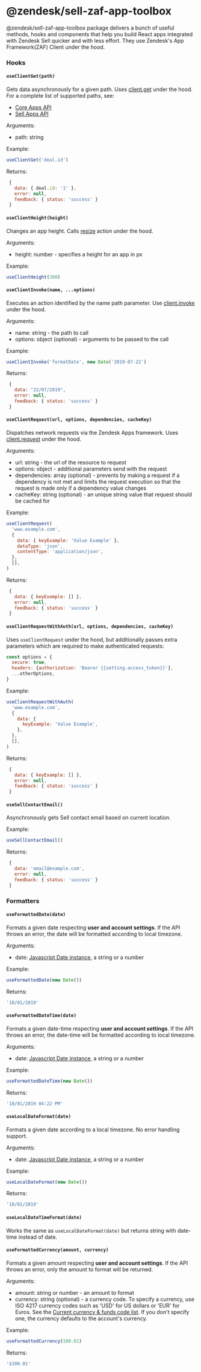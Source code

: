 # @zendesk/sell-zaf-app-toolbox

@zendesk/sell-zaf-app-toolbox package delivers a bunch of useful methods, hooks and components that help you build React apps integrated with Zendesk Sell quicker and with less effort. They use Zendesk's App Framework(ZAF) Client under the hood.

### Hooks

#### `useClientGet(path)`

  Gets data asynchronously for a given path. Uses [client.get](https://developer.zendesk.com/apps/docs/core-api/client_api#client.getpaths) under the hood. For a complete list of supported paths, see:

  - [Core Apps API](https://developer.zendesk.com/apps/docs/core-api/core_api)
  - [Sell Apps API](https://developer.zendesk.com/apps/docs/apps-sell-api/introduction)

  Arguments:

  - path: string

  Example:

  ```javascript
  useClientGet('deal.id')
  ```

  Returns:

  ```javascript
   {
     data: { deal.id: '1' },
     error: null,
     feedback: { status: 'success' }
   }
  ```

#### `useClientHeight(height)`

  Changes an app height. Calls [resize](https://developer.zendesk.com/apps/docs/core-api/core_api#resize) action under the hood.

  Arguments:

  - height: number - specifies a height for an app in px

  Example:

  ```javascript
  useClientHeight(300)
  ```

#### `useClientInvoke(name, ...options)`

  Executes an action identified by the name path parameter.
  Use [client.invoke](https://developer.zendesk.com/apps/docs/core-api/client_api#client.invokename--...args) under the hood.

  Arguments:

  - name: string - the path to call
  - options: object (optional) - arguments to be passed to the call

  Example:

  ```javascript
  useClientInvoke('formatDate', new Date('2019-07-22')
  ```

  Returns:

  ```javascript
   {
     data: "22/07/2019",
     error: null,
     feedback: { status: 'success' }
   }
  ```

#### `useClientRequest(url, options, dependencies, cacheKey)`

  Dispatches network requests via the Zendesk Apps framework.
  Uses [client.request](https://developer.zendesk.com/apps/docs/core-api/client_api#client.requestoptions) under the hood.

  Arguments:

  - url: string - the url of the resource to request
  - options: object - additional parameters send with the request
  - dependencies: array (optional) - prevents by making a request if a dependency is not met
    and limits the request execution so that the request is made only if a dependency value changes
  - cacheKey: string (optional) - an unique string value that request should be cached for

  Example:

  ```javascript
  useClientRequest(
    'www.example.com',
    {
      data: { keyExample: 'Value Example' },
      dataType: 'json',
      contentType: 'application/json',
    },
    [],
  )
  ```

  Returns:

  ```javascript
   {
     data: { keyExample: [] },
     error: null,
     feedback: { status: 'success' }
   }
  ```

#### `useClientRequestWithAuth(url, options, dependencies, cacheKey)`

  Uses `useClientRequest` under the hood, but additionally passes extra parameters which are required to make authenticated requests:
  
  ```javascript
  const options = {
    secure: true,
    headers: {authorization: 'Bearer {{setting.access_token}}'},
    ...otherOptions,
  }
  ```

  Example:

  ```javascript
  useClientRequestWithAuth(
    'www.example.com',
    {
      data: {
        keyExample: 'Value Example',
      },
    },
    [],
  )
  ```

  Returns:

  ```javascript
   {
     data: { keyExample: [] },
     error: null,
     feedback: { status: 'success' }
   }
  ```

#### `useSellContactEmail()`

  Asynchronously gets Sell contact email based on current location.

  Example:

  ```javascript
  useSellContactEmail()
  ```

  Returns:

  ```javascript
   {
     data: 'email@example.com',
     error: null,
     feedback: { status: 'success' }
   }
  ```

### Formatters

#### `useFormattedDate(date)`

  Formats a given date respecting **user and account settings**. If the API throws an error, the date will be formatted according to local timezone.

  Arguments:

  - date: [Javascript Date instance](https://developer.mozilla.org/en-US/docs/Web/JavaScript/Reference/Global_Objects/Date), a string or a number

  Example:

  ```javascript
  useFormattedDate(new Date())
  ```

  Returns:

  ```javascript
  '10/01/2019'
  ```

#### `useFormattedDateTime(date)`

  Formats a given date-time respecting **user and account settings**. If the API throws an error, the date-time will be formatted according to local timezone.

  Arguments:

  - date: [Javascript Date instance](https://developer.mozilla.org/en-US/docs/Web/JavaScript/Reference/Global_Objects/Date), a string or a number

  Example:

  ```javascript
  useFormattedDateTime(new Date())
  ```

  Returns:

  ```javascript
  '10/01/2019 04:22 PM'
  ```

#### `useLocalDateFormat(date)`

  Formats a given date according to a local timezone. No error handling support.

  Arguments:

  - date: [Javascript Date instance](https://developer.mozilla.org/en-US/docs/Web/JavaScript/Reference/Global_Objects/Date), a string or a number

  Example:

  ```javascript
  useLocalDateFormat(new Date())
  ```

  Returns:

  ```javascript
  '10/01/2019'
  ```

#### `useLocalDateTimeFormat(date)`

  Works the same as `useLocalDateFormat(date)` but returns string with date-time instead of date.

#### `useFormattedCurrency(amount, currency)`

  Formats a given amount respecting **user and account settings**. If the API throws an error, only the amount to format will be returned.

  Arguments:

  - amount: string or number - an amount to format
  - currency: string (optional) - a currency code. To specify a currency, use ISO 4217 currency codes such as 'USD' for US dollars or 'EUR' for Euros. See the [Current currency & funds code list](https://www.currency-iso.org/en/home/tables/table-a1.html).
    If you don't specify one, the currency defaults to the account's currency.

  Example:

  ```javascript
  useFormattedCurrency(100.01)
  ```

  Returns:

  ```javascript
  '$100.01'
  ```
